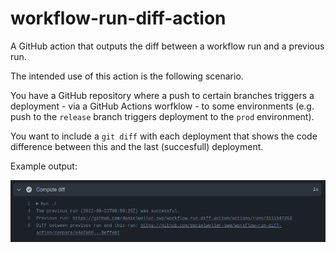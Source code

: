 # workflow-run-diff-action

A GitHub action that outputs the diff between a workflow run and a previous run.

The intended use of this action is the following scenario.

You have a GitHub repository where a push to certain branches triggers a deployment - via a GitHub Actions worfklow - to some environments (e.g. push to the `release` branch triggers deployment to the `prod` environment).

You want to include a `git diff` with each deployment that shows the code difference between
this and the last (succesfull) deployment.

Example output:

![](screenshot.png)